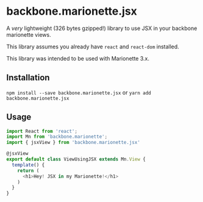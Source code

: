 # backbone.marionette.jsx
A *very* lightweight (326 bytes gzipped!) library to use JSX in your backbone marionette views.

This library assumes you already have `react` and `react-dom` installed.

This library was intended to be used with Marionette 3.x.

## Installation

`npm install --save backbone.marionette.jsx`
or
`yarn add backbone.marionette.jsx`

## Usage

```js
import React from 'react';
import Mn from 'backbone.marionette';
import { jsxView } from 'backbone.marionette.jsx'

@jsxView
export default class ViewUsingJSX extends Mn.View {
  template() {
    return (
      <h1>Hey! JSX in my Marionette!</h1>
    )
  }
}
```
